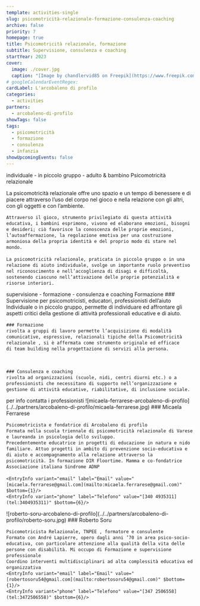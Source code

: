 ```yaml
---
template: activities-single
slug: psicomotricità-relazionale-formazione-consulenza-coaching
archive: false
priority: 7
homepage: true
title: Psicomotricità relazionale, formazione
subtitle: Supervisione, consulenza e coaching
startYear: 2023
cover:
  image: ./cover.jpg
  caption: "[Image by chandlervid85 on Freepik](https://www.freepik.com/free-photo/wooden-toy-blocks-wooden-table-children39s-room-ai-generative_41200164.htm)"
# googleCalendarEventRegex: 
cardLabel: L'arcobaleno di profilo
categories:
  - activities
partners:
  - arcobaleno-di-profilo
showTags: false
tags:
  - psicomotricità
  - formazione
  - consulenza
  - infanzia
showUpcomingEvents: false
---
```


<SectionTitle>individuale - in piccolo gruppo - adulto & bambino</SectionTitle>
<SectionSubtitle>Psicomotricità relazionale</SectionSubtitle>

<EntryInfo variant="target" value="tutti i bambini e ragazzi (0-18 anni)"/>
<Row>
  <Col $columned>
    La psicomotricità relazionale offre uno spazio e un tempo di benessere e di piacere attraverso l’uso del corpo nel gioco e nella relazione con gli altri, con gli oggetti e con l’ambiente.

    Attraverso il gioco, strumento privilegiato di questa attività educativa, i bambini esprimono, vivono ed elaborano emozioni, bisogni e desideri; ciò favorisce la conoscenza delle proprie emozioni, l’autoaffermazione, la regolazione emotiva per una costruzione armoniosa della propria identità e del proprio modo di stare nel mondo.

    La psicomotricità relazionale, praticata in piccolo gruppo o in una relazione di aiuto individuale, svolge un importante ruolo preventivo nel riconoscimento e nell’accoglienza di disagi e difficoltà, sostenendo ciascuno nell’attivazione delle proprie potenzialità e risorse interiori.
  </Col>
</Row>
​
<SectionTitle>supervisione - formazione - consulenza e coaching</SectionTitle>
<SectionSubtitle>Formazione</SectionSubtitle>

<Row>
  <Col md={1}></Col>
  <Col md={10}>
    ### Supervisione
    per psicomotricisti, educatori, professionisti dell’aiuto Individuale o in piccolo gruppo, permette di individuare ed affrontare gli aspetti critici della gestione di attività professionali educative e di aiuto.


    ### Formazione
    rivolta a gruppi di lavoro permette l’acquisizione di modalità comunicative, espressive, relazionali tipiche della Psicomotricità relazionale , si è affermata come strumento originale ed efficace di team building nella progettazione di servizi alla persona.
​

    ### Consulenza e coaching
    rivolta ad organizzazioni (scuole, nidi, centri diurni etc.) o a professionisti che necessitano di supporto nell’organizzazione e gestione di attività educative, riabilitative, di inclusione sociale.
  </Col>
</Row>
​
<Row>
  <Col id="contattaci">
    <SectionTitle>per info contatta</SectionTitle>
    <SectionSubtitle>i professionisti</SectionSubtitle>
  </Col>
  <Col md={2}></Col>
  <Col xs={3} md={2}>
    <ImgRounded>
      ![micaela-ferrarese-arcobaleno-di-profilo](../../partners/arcobaleno-di-profilo/micaela-ferrarese.jpg)
    </ImgRounded>
  </Col>
  <Col xs={9} md={6} id="micaela-ferrarese">
    ### Micaela Ferrarese

    Psicomotricista e fondatrice di Arcobaleno di profilo
    Formata nella scuola triennale di psicomotricità relazionale di Varese e laureanda in psicologia dello sviluppo. 
    Precedentemente educatrice in progetti di educazione in natura e nido familiare. Attuo progetti in ambito di prevenzione socio-educativa e di aiuto e accompagnamento alla relazione attraverso la psicomotricità. In formazione DIR Floortime. Mamma e co-fondatrice Associazione italiana Sindrome ADNP

    <EntryInfo variant="email" label="Email" value="[micaela.ferrarese@gmail.com](mailto:micaela.ferrarese@gmail.com)" $bottom={1}/>
    <EntryInfo variant="phone" label="Telefono" value="[340 4935311](tel:3404935311)" $bottom={6}/>
  </Col>
</Row>
<Row>
  <Col md={2}></Col>
  <Col xs={3} md={2}>
    <ImgRounded>
      ![roberto-soru-arcobaleno-di-profilo](../../partners/arcobaleno-di-profilo/roberto-soru.jpg)
    </ImgRounded>
  </Col>
  <Col xs={9} md={6} id="roberto-soru">
    ### Roberto Soru

    Psicomotricista Relazionale, TNPEE , formatore e consulente
    Formato con André Lapierre, opero dagli anni ’70 in area psico-socio-educativa, con particolare attenzione alla qualità della vita delle persone con disabilità. Mi occupo di Formazione e supervisione professionale
    Coordino interventi multidisciplinari ad alta complessità educativa ed organizzativa
    <EntryInfo variant="email" label="Email" value="[robertosoru54@gmail.com](mailto:robertosoru54@gmail.com)" $bottom={1}/>
    <EntryInfo variant="phone" label="Telefono" value="[347 2506558](tel:3472506558)" $bottom={6}/>
  </Col>
</Row>